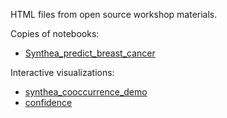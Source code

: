 HTML files from open source workshop materials.

Copies of notebooks:
- [Synthea_predict_breast_cancer](Synthea_predict_breast_cancer.html)

Interactive visualizations:
- [synthea_cooccurrence_demo](synthea_cooccurrence_demo.html)
- [confidence](synthea_cooccurrence_demo.html?metric=confidence)
